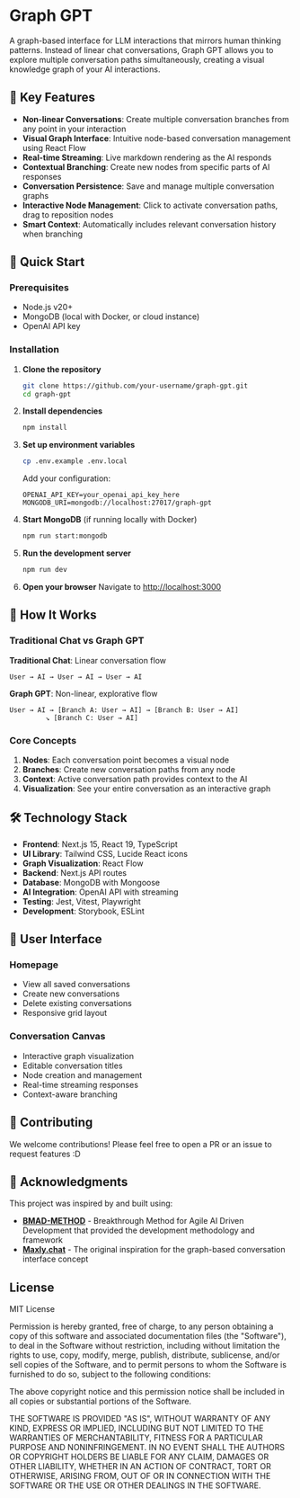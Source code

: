 # Graph GPT

A graph-based interface for LLM interactions that mirrors human thinking patterns. Instead of linear chat conversations, Graph GPT allows you to explore multiple conversation paths simultaneously, creating a visual knowledge graph of your AI interactions.

## 🌟 Key Features

- **Non-linear Conversations**: Create multiple conversation branches from any point in your interaction
- **Visual Graph Interface**: Intuitive node-based conversation management using React Flow
- **Real-time Streaming**: Live markdown rendering as the AI responds
- **Contextual Branching**: Create new nodes from specific parts of AI responses
- **Conversation Persistence**: Save and manage multiple conversation graphs
- **Interactive Node Management**: Click to activate conversation paths, drag to reposition nodes
- **Smart Context**: Automatically includes relevant conversation history when branching

## 🚀 Quick Start

### Prerequisites

- Node.js v20+
- MongoDB (local with Docker, or cloud instance)
- OpenAI API key

### Installation

1. **Clone the repository**
   ```bash
   git clone https://github.com/your-username/graph-gpt.git
   cd graph-gpt
   ```

2. **Install dependencies**
   ```bash
   npm install
   ```

3. **Set up environment variables**
   ```bash
   cp .env.example .env.local
   ```
   
   Add your configuration:
   ```env
   OPENAI_API_KEY=your_openai_api_key_here
   MONGODB_URI=mongodb://localhost:27017/graph-gpt
   ```

4. **Start MongoDB** (if running locally with Docker)
   ```bash
   npm run start:mongodb
   ```

5. **Run the development server**
   ```bash
   npm run dev
   ```

6. **Open your browser**
   Navigate to [http://localhost:3000](http://localhost:3000)

## 🎯 How It Works

### Traditional Chat vs Graph GPT

**Traditional Chat**: Linear conversation flow
```
User → AI → User → AI → User → AI
```

**Graph GPT**: Non-linear, explorative flow
```
User → AI → [Branch A: User → AI] → [Branch B: User → AI]
         ↘ [Branch C: User → AI] 
```

### Core Concepts

1. **Nodes**: Each conversation point becomes a visual node
2. **Branches**: Create new conversation paths from any node
3. **Context**: Active conversation path provides context to the AI
4. **Visualization**: See your entire conversation as an interactive graph

## 🛠️ Technology Stack

- **Frontend**: Next.js 15, React 19, TypeScript
- **UI Library**: Tailwind CSS, Lucide React icons
- **Graph Visualization**: React Flow
- **Backend**: Next.js API routes
- **Database**: MongoDB with Mongoose
- **AI Integration**: OpenAI API with streaming
- **Testing**: Jest, Vitest, Playwright
- **Development**: Storybook, ESLint

## 🎨 User Interface

### Homepage
- View all saved conversations
- Create new conversations
- Delete existing conversations
- Responsive grid layout

### Conversation Canvas
- Interactive graph visualization
- Editable conversation titles
- Node creation and management
- Real-time streaming responses
- Context-aware branching
## 🤝 Contributing

We welcome contributions! Please feel free to open a PR or an issue to request features :D 

## 🙏 Acknowledgments

This project was inspired by and built using:

- **[BMAD-METHOD](https://github.com/bmad-code-org/BMAD-METHOD)** - Breakthrough Method for Agile AI Driven Development that provided the development methodology and framework
- **[Maxly.chat](https://www.maxly.chat/)** - The original inspiration for the graph-based conversation interface concept



## License

MIT License

Permission is hereby granted, free of charge, to any person obtaining a copy of this software and associated documentation files (the "Software"), to deal in the Software without restriction, including without limitation the rights to use, copy, modify, merge, publish, distribute, sublicense, and/or sell copies of the Software, and to permit persons to whom the Software is furnished to do so, subject to the following conditions:

The above copyright notice and this permission notice shall be included in all copies or substantial portions of the Software.

THE SOFTWARE IS PROVIDED "AS IS", WITHOUT WARRANTY OF ANY KIND, EXPRESS OR IMPLIED, INCLUDING BUT NOT LIMITED TO THE WARRANTIES OF MERCHANTABILITY,
FITNESS FOR A PARTICULAR PURPOSE AND NONINFRINGEMENT. IN NO EVENT SHALL THE AUTHORS OR COPYRIGHT HOLDERS BE LIABLE FOR ANY CLAIM,
DAMAGES OR OTHER LIABILITY, WHETHER IN AN ACTION OF CONTRACT, TORT OR OTHERWISE, ARISING FROM, OUT OF OR IN CONNECTION WITH THE SOFTWARE
OR THE USE OR OTHER DEALINGS IN THE SOFTWARE.
